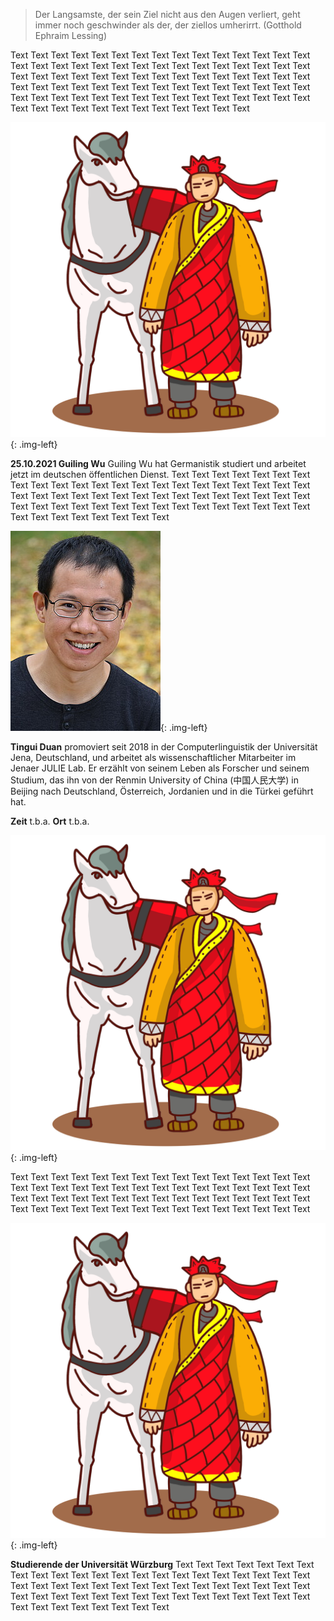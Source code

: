 > Der Langsamste, der sein Ziel nicht aus den Augen verliert, geht immer noch geschwinder als der, der ziellos umherirrt. (Gotthold Ephraim Lessing)


Text Text Text Text Text Text Text Text Text Text Text Text Text Text Text Text Text Text Text Text Text Text Text Text Text Text Text Text Text Text Text Text Text Text Text Text Text Text Text Text Text Text Text Text Text Text Text Text Text Text Text Text Text Text Text Text Text Text Text Text Text Text Text Text Text Text Text Text Text Text Text Text Text Text Text Text Text Text Text Text Text Text Text Text Text Text Text 

![](images/toWest.png){: .img-left}

**25.10.2021 Guiling Wu** Guiling Wu hat Germanistik studiert und arbeitet jetzt im deutschen öffentlichen Dienst. Text Text Text Text Text Text Text Text Text Text Text Text Text Text Text Text Text Text Text Text Text Text Text Text Text Text Text Text Text Text Text Text Text Text Text Text Text Text Text Text Text Text Text Text Text Text Text Text Text Text Text Text Text Text Text Text Text Text Text Text

<p class="clear-both"></p>

![](images/bild-tinghui.jpg){: .img-left}

**Tingui Duan** promoviert seit 2018 in der Computerlinguistik der Universität Jena, Deutschland, und arbeitet als wissenschaftlicher Mitarbeiter im Jenaer JULIE Lab. Er erzählt von seinem Leben als Forscher und seinem Studium, das ihn von der Renmin University of China (中国人民大学) in Beijing nach Deutschland, Österreich, Jordanien und in die Türkei geführt hat. 

**Zeit** t.b.a. **Ort** t.b.a.

<p class="clear-both"></p>

![](images/toWest.png){: .img-left}

Text Text Text Text Text Text Text Text Text Text Text Text Text Text Text Text Text Text Text Text Text Text Text Text Text Text Text Text Text Text Text Text Text Text Text Text Text Text Text Text Text Text Text Text Text Text Text Text Text Text Text Text Text Text Text Text Text Text Text Text

<p class="clear-both"></p>

![](images/toWest.png){: .img-left}

**Studierende der Universität Würzburg** Text Text Text Text Text Text Text Text Text Text Text Text Text Text Text Text Text Text Text Text Text Text Text Text Text Text Text Text Text Text Text Text Text Text Text Text Text Text Text Text Text Text Text Text Text Text Text Text Text Text Text Text Text Text Text Text Text Text Text Text

<p class="clear-both"></p>